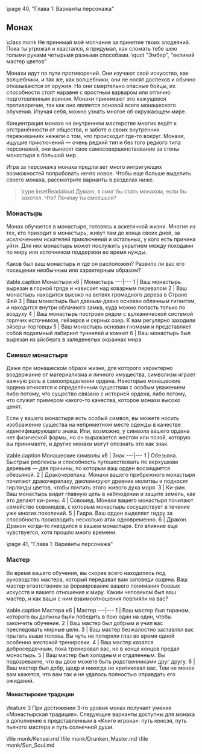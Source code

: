 \page 40, "Глава 1: Варианты персонажа"
## Монах
\class monk
Не принимай моё молчание за принятие твоих злодеяний. Пока ты угрожал и хвастался, я придумал, как сломать тебе шею голыми руками четырьмя разными способами.
\quot "Эмбер", "великий мастер цветов"

Монахи идут по пути противоречий. Они изучают своё искусство, как волшебники, и так же, как волшебники, они не носят доспехов и обычно отказываются от оружия. Но они смертельно опасные бойцы, их способности стоят наравне с яростным варваром или отлично подготовленным воином. Монахи принимают это кажущееся противоречие, так как оно является основой всего монашеского обучения. Изучая себя, можно узнать многое об окружающем мире.

Концентрация монаха на внутреннем мастерстве многих ведёт к отстранённости от общества, и заботе о своих внутренних переживаниях нежели о том, что происходит где-то вокруг. Монахи, ищущие приключений — очень редкий тип и без того редкого типа персонажей, они выносят свое самосовершенствование за стены монастыря в большой мир.

Игра за персонажа монаха предлагает много интригующих возможностей попробовать нечто новое. Чтобы еще больше выделить своего монаха, рассмотрите варианты в разделах ниже.

> \type insetReadaloud
> Думаю, я смог бы стать монахом, если бы захотел. Что? Почему ты смеёшься?

### Монастырь
Монах обучается в монастыре, готовясь к аскетичной жизни. Многие из тех, кто приходит в монастырь, живут там до конца своих дней, за исключением искателей приключений и остальных, у кого есть причина уйти. Для них монастырь может послужить укрытием между походами по миру или источником поддержки во время нужды.

Каков был ваш монастырь и где он расположен? Развило ли вас его посещение необычным или характерным образом?

\table.caption Монастыри
к6 | Монастырь
---|---
1 | Ваш монастырь вырезан в горной гряде и нависает над коварным перевалом
2 | Ваш монастырь находится высоко на ветвях громадного дерева в Стране Фей
3 | Ваш монастырь был давным-давно основан облачным гигантом, и находится внутри облачного замка, куда можно попасть только по воздуху
4 | Ваш монастырь построен рядом с вулканической системой горячих источников, гейзеров и серных озер. К вам регулярно заходили эйзеры-торговцы
5 | Ваш монастырь основан гномами и представляет собой подземный лабиринт туннелей и комнат
6 | Ваш монастырь был вырезан из айсберга в заледенелых окраинах мира

### Символ монастыря
Даже при монашеском образе жизни, для которого характерно воздержание от материализма и личного имущества, символизм играет важную роль в самоопределении ордена. Некоторые монашеские ордена относятся к определённым существам с особым уважением либо потому, что существо связано с историей ордена, либо потому, что служит примером какого-то качества, которое монахи высоко ценят.

Если у вашего монастыря есть особый символ, вы можете носить изображение существа на неприметном месте одежды в качестве идентифицирующего знака. Или, возможно, у символа вашего ордена нет физической формы, но он выражается жестом или позой, которую вы принимаете, и другие монахи могут опознать это как знак.

\table.caption Монашеские символы
к6 | Знак
---|---
1 | Обезьяна. Быстрые рефлексы и способность путешествовать по верхушкам деревьев — две причины, по которым ваш орден восхищается обезьяной.
2 | Дракочерепаха. Монахи вашего прибрежного монастыря почитают дракочерепаху, декламируют древние молитвы и подносят гирлянды цветов, чтобы почтить этого живого духа моря.
3 | Ки-рин. Ваш монастырь видит главную цель в наблюдении и защите земель, как это делают ки-рины.
4 | Совомед. Монахи вашего монастыря почитают семейство совомедов, с которым монастырь сосуществует в течение уже многих поколений.
5 | Гидра. Ваш орден выделяет гидру за способность производить несколько атак одновременно.
6 | Дракон. Дракон когда-то гнездился в вашем монастыре. Его влияние еще чувствуется, хотя прошло много времени.

\page 41, "Глава 1: Варианты персонажа"
### Мастер
Во время вашего обучения, вы скорее всего находились под руководство мастера, который передавал вам заповеди ордена. Ваш мастер ответственен за формирование вашего понимания боевых искусств и вашего отношения к миру. Каким человеком был ваш мастер, и как ваши с ним взаимоотношения повлияли на вас?

\table.caption Мастера
к6 | Мастер
---|---
1 | Ваш мастер был тираном, которого вы должны были победить в бою один на один, чтобы закончить обучение.
2 | Ваш мастер был добрым и учил вас преследовать мирные цели.
3 | Ваш мастер безжалостно заставлял вас прыгать выше головы. Вы чуть не потеряли глаз во время одной особенно жестокой тренировки.
4 | Ваш мастер казался добросердечным, пока тренировал вас, но в конце концов предал монастырь.
5 | Ваш мастер был холодным и отдаленным. Вы подозреваете, что вы двое можете быть родственниками друг другу.
6 | Ваш мастер был добр, щедр и никогда не критиковал вас. Тем не менее вам кажется, что вам так и не удалось полностью оправдать его ожиданий.

#### Монастырские традиции
\feature 3
При достижении 3-го уровня монах получает умение
«Монастырская традиция». Следующие варианты доступны для монаха в дополнение к представленным в «Книге игрока»: путь кенсэя, путь пьяного мастера и путь солнечной души.

\file monk/Kensei.md
\file monk/Drunken_Master.md
\file monk/Sun_Soul.md
